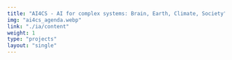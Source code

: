 ```yaml
---
title: "AI4CS - AI for complex systems: Brain, Earth, Climate, Society"
img: "ai4cs_agenda.webp"
link: "./ia/content"
weight: 1
type: "projects"
layout: "single"
---
```

